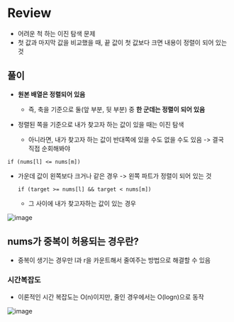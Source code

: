 # Review
- 어려운 척 하는 이진 탐색 문제
- 첫 값과 마지막 값을 비교했을 때, 끝 값이 첫 값보다 크면 내용이 정렬이 되어 있는 것

## 풀이
- **원본 배열은 정렬되어 있음**
  - 즉, 축을 기준으로 둘(앞 부분, 뒷 부분) 중 **한 군데는 정렬이 되어 있음**

- 정렬된 쪽을 기준으로 내가 찾고자 하는 값이 있을 때는 이진 탐색
  - 아니라면, 내가 찾고자 하는 값이 반대쪽에 있을 수도 없을 수도 있음 -> 결국 직접 순회해봐야

 `if (nums[l] <= nums[m])`
- 가운데 값이 왼쪽보다 크거나 같은 경우 -> 왼쪽 파트가 정렬이 되어 있는 것

  `if (target >= nums[l] && target < nums[m])`
  - 그 사이에 내가 찾고자하는 값이 있는 경우 
 
![image](https://github.com/eunbileeme/algorithm/assets/103405457/c9b77cda-ccde-436b-bbbb-98d68201f95e)

## nums가 중복이 허용되는 경우란?
- 중복이 생기는 경우만 l과 r을 카운트해서 줄여주는 방법으로 해결할 수 있음

### 시간복잡도
- 이론적인 시간 복잡도는 O(n)이지만, 줄인 경우에서는 O(logn)으로 동작

![image](https://github.com/eunbileeme/algorithm/assets/103405457/807358b9-5ef7-4ebc-9b10-e36df88fc21f)



